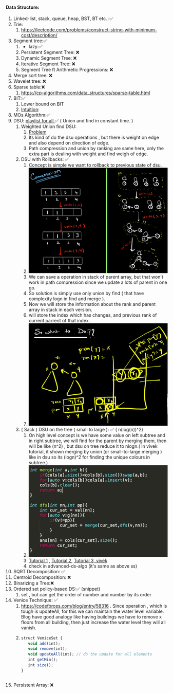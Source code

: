 #### Data Structure:
1. Linked-list, stack, queue, heap, BST, BT etc. :✅
2. Trie:
   1. https://leetcode.com/problems/construct-string-with-minimum-cost/description/
3. Segment tree:✅
    1. + lazy:✅
    2. Persistent Segment Tree: ❌
    3. Dynamic Segment Tree: ❌
    4. Iterative Segment Tree: ❌
    5. Segment Tree ft Arithmetic Progressions: ❌
4. Merge sort tree: ❌
5. Wavelet tree: ❌
6. Sparse table:❌
   1. https://cp-algorithms.com/data_structures/sparse-table.html
7. BIT:✅ 
    1. Lower bound on BIT
    2. [Intuition](https://cs.stackexchange.com/questions/10538/bit-what-is-the-intuition-behind-a-binary-indexed-tree-and-how-was-it-thought-a): 
8. MOs Algorithm:✅
9. DSU: [playlist for all ](https://www.youtube.com/playlist?list=PLqf9emQRQrnIQ3DkkyBNGe1s4l3HqMqrz)✅ ( Union and find in constant time. )
    1. Weighted Union find DSU: 
       1. [Problem](https://www.spoj.com/problems/CHAIN/)
       2. Its kind of do the dsu operations , but there is weight on edge and also depend on direction of edge.
       3. Path compression and union by ranking are same here, only the extra part is dealing with weight and find weigh of edge.
    2. DSU with Rollbacks: ✅
       1. Concept is simple we want to rollback to previous state of dsu.
       2. ![img.png](img.png)
       3. We can save a operation in stack of parent array, but that won't work in path compression since we update a lots of parent in one go.
       4. So solution is simply use only union by find ( that have complexity logn in find and merge ).
       5. Now we will store the information about the rank and parent array in stack in each version.
       6. will store the index which has changes, and previous rank of current parrent of that index.
       7. ![img_1.png](img_1.png)
    3. ( Sack ) DSU on the tree ( small to large ): ✅ ( n(log(n))^2)
       1. On high level concept is we have some value on left subtree and in right subtree, we will find for the parent by merging them, then will be like (n^2) , but dsu on tree reduce it to nlogn.( in vivek tutorial, it shown merging by union (or small-to-large merging ) like in dsu so its (logn)^2 for finding the unique colours in subtree.)
       2. ![img_2.png](img_2.png)
       3. [Tutorial 1](https://codeforces.com/blog/entry/67696) , [Tutorial 2](https://codeforces.com/blog/entry/44351), [Tutorial 3, vivek](https://codeforces.com/blog/entry/103064)
       4. check in advanced-ds-algo (it's same as above ss)   
10. SQRT Decomposition: ✅
11. Centroid Decomposition: ❌
12. Binarizing a Tree:❌
13. Ordered set policy-based DS:✅ (snippet)
    1. set , but can get the order of number and number by its order
14. Venice Technique: ✅
    1. https://codeforces.com/blog/entry/58316 . Since operation , which is tough is updateAll, for this we can maintain the water level variable. Blog have good analogy like having buildings we have to remove x floors from all building, then just increase the water level they will all vanish.
    2. ```js
       struct VeniceSet { 
          void add(int);
          void remove(int);
          void updateAll(int); // do the update for all elements
          int getMin(); 
          int size();
       }
      ```
15. Persistent Array: ❌
